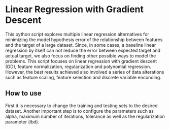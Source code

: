 # Linear Regression with Gradient Descent

This python script explores multiple linear regression alternatives for minimizing the model hypothesis error of the relationship between features and the target of a large dataset. Since, in some cases, a baseline linear regression by itself can not reduce the error between expected target and actual target, we also focus on finding other possible ways to model the problems. This script focuses on linear regression with gradient descent (GD), feature normalization, regularization and polynomial regression. However, the best results achieved also involved a series of data alterations such as feature scaling, feature selection and discrete variable enconding.

## How to use

First it is necessary to change the training and testing sets to the desired dataset. Another important step is to configure the parameters such as alpha, maximum number of iterations, tolerance as well as the regularization parameter (lbd).


